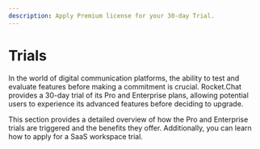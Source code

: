 ```yaml
---
description: Apply Premium license for your 30-day Trial.
---
```


# Trials

In the world of digital communication platforms, the ability to test and evaluate features before making a commitment is crucial. Rocket.Chat provides a 30-day trial of its Pro and Enterprise plans, allowing potential users to experience its advanced features before deciding to upgrade.&#x20;

This section provides a detailed overview of how the Pro and Enterprise trials are triggered and the benefits they offer. Additionally, you can learn how to apply for a SaaS workspace trial.
